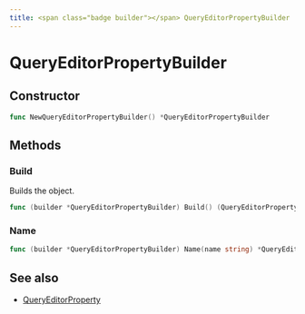 ```yaml
---
title: <span class="badge builder"></span> QueryEditorPropertyBuilder
---
```

# <span class="badge builder"></span> QueryEditorPropertyBuilder

## Constructor

```go
func NewQueryEditorPropertyBuilder() *QueryEditorPropertyBuilder
```
## Methods

### <span class="badge object-method"></span> Build

Builds the object.

```go
func (builder *QueryEditorPropertyBuilder) Build() (QueryEditorProperty, error)
```

### <span class="badge object-method"></span> Name

```go
func (builder *QueryEditorPropertyBuilder) Name(name string) *QueryEditorPropertyBuilder
```

## See also

 * <span class="badge object-type-struct"></span> [QueryEditorProperty](./object-QueryEditorProperty.md)
